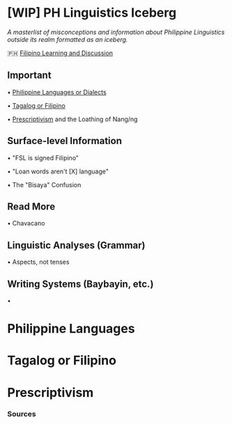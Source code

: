 # [WIP] PH Linguistics Iceberg
*A masterlist of misconceptions and information about Philippine Linguistics outside its realm formatted as an iceberg.*

🇵🇭 [Filipino Learning and Discussion](https://discord.gg/mtYQvSYU7v)
## Important
• [Philippine Languages or Dialects](https://github.com/NickEman132/PHLinguisticsIceberg#philippine-languages)

• [Tagalog or Filipino](https://github.com/NickEman132/PHLinguisticsIceberg#tagalog-or-filipino)

• [Prescriptivism](https://github.com/NickEman132/PHLinguisticsIceberg#prescriptivism) and the Loathing of Nang/ng

## Surface-level Information
• "FSL is signed Filipino"

• "Loan words aren't [X] language"

• The "Bisaya" Confusion
## Read More
• Chavacano


## Linguistic Analyses (Grammar)
• Aspects, not tenses

## Writing Systems (Baybayin, etc.)
• 




# Philippine Languages
# Tagalog or Filipino
# Prescriptivism

### Sources
